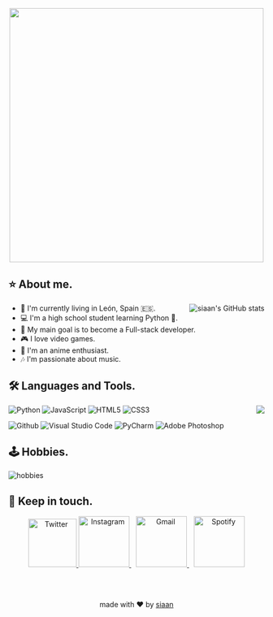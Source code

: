 <!---
<picture>
  <source srcset="dark-mode-image.svg" media="(prefers-color-scheme: dark)">
  <img src="light-mode-image.svg" alt="Image for light mode">
</picture>
--->

<p align="center">
  <img src="https://i.imgur.com/a6DhlfX.png" width="500" height="auto" style="display: block; margin: 0 auto"/>
</p>

## ⭐ About me.


<img src="https://github-readme-stats.vercel.app/api?username=siaandev&title_color=1b2631&bg_color=d6eaf8&show_icons=true" alt="siaan's GitHub stats" align="right" />

- 📌 I'm currently living in León, Spain 🇪🇸.
- 💻 I'm a high school student learning Python 🐍.
- 🎯 My main goal is to become a Full-stack developer.
- 🎮 I love video games.
- 🎥 I'm an anime enthusiast.
- 🎶 I'm passionate about music.




## 🛠 Languages and Tools.

<img src="https://github-readme-stats.vercel.app/api/top-langs/?username=siaandev&title_color=1b2631&bg_color=d6eaf8&hide=html,css" align="right"  /> 

<p>
  
  ![Python](https://img.shields.io/badge/-Python-000000?style=flat&logo=python)
  ![JavaScript](https://img.shields.io/badge/-JavaScript-000000?style=flat&logo=javascript)
  ![HTML5](https://img.shields.io/badge/-HTML5-000000?style=flat&logo=html5)
  ![CSS3](https://img.shields.io/badge/-CSS-000000?style=flat&logo=css3)
</p>

<p>
  
  ![Github](https://img.shields.io/badge/-Github-000000?style=flat&logo=github)
  ![Visual Studio Code](https://img.shields.io/badge/-Visual%20Studio%20Code-000000?style=flat&logo=visualstudiocode)
  ![PyCharm](https://img.shields.io/badge/-PyCharm-000000?style=flat&logo=pycharm)
  ![Adobe Photoshop](https://img.shields.io/badge/-Adobe%20Photoshop-000000?style=flat&logo=adobephotoshop)
</p>



## 🕹 Hobbies.

<img src="https://i.imgur.com/rHAA3uJ.png" alt="hobbies" align="center" width="auto" height="auto" />


## 📨 Keep in touch.



<div align="center">
  <a href="https://x.com/siaandev">
    <img class="rounded-img" alt="Twitter" width="95px" src="https://i.imgur.com/0wHXGlj.jpeg" />
  </a>
  <a href="https://www.instagram.com/juannrgz/" style="margin-left: border-radius="10px">
    <img class="rounded-img" alt="Instagram" width="100px" src="https://i.imgur.com/AlGtwxe.jpeg" />
  </a>
  <a href="mailto:siaandev@gmail.com" style="margin-left: 10px;">
    <img class="rounded-img" alt="Gmail" width="100px" src="https://i.imgur.com/aEgZLRC.jpeg" />
  </a>
  <a href="https://open.spotify.com/user/09yowf885k4ygtiq2ioc3zaxj" style="margin-left: 10px;">
    <img class="rounded-img" alt="Spotify" width="100px" src="https://i.imgur.com/ykq7frO.jpeg" />
  </a>
</div>

<br><br>

<div align="center">
  made with ❤ by <a href="https://github.com/siaandev">siaan</a>
</div>
